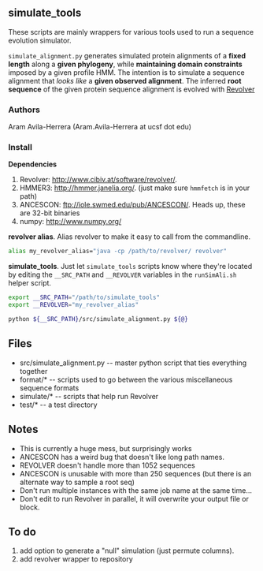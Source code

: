 ## simulate_tools

These scripts are mainly wrappers for various tools used to run a sequence evolution simulator.

`simulate_alignment.py` generates simulated protein alignments of a **fixed length** along a **given phylogeny**,
while **maintaining domain constraints** imposed by a given profile HMM. The intention is to simulate a sequence
alignment that *looks like* a **given observed alignment**. The inferred **root sequence**
of the given protein sequence alignment is evolved with [Revolver](http://www.cibiv.at/software/revolver/)

### Authors

Aram Avila-Herrera (Aram.Avila-Herrera at ucsf dot edu)

### Install
**Dependencies**

1. Revolver: <http://www.cibiv.at/software/revolver/>.
2. HMMER3: <http://hmmer.janelia.org/>. (just make sure `hmmfetch` is in your path)
3. ANCESCON: <ftp://iole.swmed.edu/pub/ANCESCON/>. Heads up, these are 32-bit binaries
4. numpy: <http://www.numpy.org/>

**revolver alias**.
Alias revolver to make it easy to call from the commandline.
```bash
alias my_revolver_alias="java -cp /path/to/revolver/ revolver"
```

**simulate_tools**.
Just let `simulate_tools` scripts know where they're located by editing
the `__SRC_PATH` and `__REVOLVER` variables in the `runSimAli.sh` helper script.
```bash
export __SRC_PATH="/path/to/simulate_tools"
export __REVOLVER="my_revolver_alias"

python ${__SRC_PATH}/src/simulate_alignment.py ${@}
```

## Files
- src/simulate_alignment.py -- master python script that ties everything together
- format/* -- scripts used to go between the various miscellaneous sequence formats
- simulate/* -- scripts that help run Revolver
- test/* -- a test directory

## Notes
- This is currently a huge mess, but surprisingly works
- ANCESCON has a weird bug that doesn't like long path names.
- REVOLVER doesn't handle more than 1052 sequences
- ANCESCON is unusable with more than 250 sequences (but there is an alternate way to sample a root seq)
- Don't run multiple instances with the same job name at the same time...
- Don't edit to run Revolver in parallel, it will overwrite your output file or block.

## To do
1. add option to generate a "null" simulation (just permute columns). 
2. add revolver wrapper to repository
